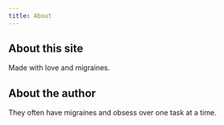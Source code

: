```yaml
---
title: About
---
```


## About this site

Made with love and migraines.

## About the author

They often have migraines and obsess over one task at a time.
